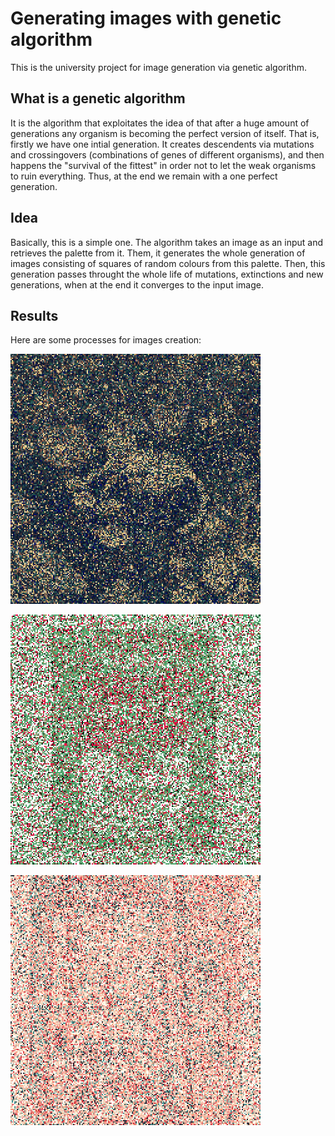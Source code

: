 # Generating images with genetic algorithm

This is the university project for image generation via genetic algorithm.

## What is a genetic algorithm

It is the algorithm that exploitates the idea of that after a huge amount of generations any organism is becoming the perfect version of itself. That is, firstly we have one intial generation. It creates descendents via mutations and crossingovers (combinations of genes of different organisms), and then happens the "survival of the fittest" in order not to let the weak organisms to ruin everything. Thus, at the end we remain with a one perfect generation.

## Idea

Basically, this is a simple one. The algorithm takes an image as an input and retrieves the palette from it. Them, it generates the whole generation of images consisting of squares of random colours from this palette. Then, this generation passes throught the whole life of mutations, extinctions and new generations, when at the end it converges to the input image.

## Results

Here are some processes for images creation:

![cat_creating](gifs/cat.gif)

![can_creating](gifs/can.gif)

![matiss_creating](gifs/matiss.gif)
